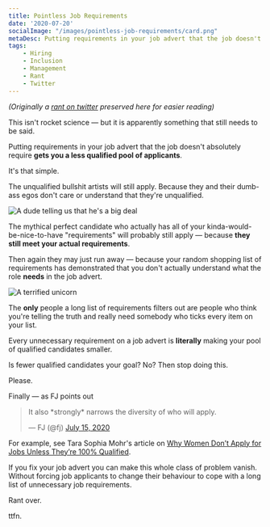 ```yaml
---
title: Pointless Job Requirements
date: '2020-07-20'
socialImage: "/images/pointless-job-requirements/card.png" 
metaDesc: Putting requirements in your job advert that the job doesn't absolutely require gets you a less qualified pool of applicants.
tags: 
    - Hiring
    - Inclusion
    - Management
    - Rant
    - Twitter
---
```


_(Originally a [rant on twitter](https://twitter.com/adrianh/status/1283336824543420417) preserved here for easier reading)_

This isn't rocket science — but it is apparently something that still needs to be said.

Putting requirements in your job advert that the job doesn't absolutely require **gets you a less qualified pool of applicants**.

It's that simple.

The unqualified bullshit artists will still apply. Because they and their dumb-ass egos don't care or understand that they're unqualified.

![A dude telling us that he's a big deal](https://media.giphy.com/media/2sj0zar9vTpBVQx0VQ/giphy-downsized.gif)

The mythical perfect candidate who actually has all of your kinda-would-be-nice-to-have "requirements" will probably still apply — because **they still meet your actual requirements**.

Then again they may just run away — because your random shopping list of requirements has demonstrated that you don't actually understand what the role **needs** in the job advert.

![A terrified unicorn](https://media.giphy.com/media/SiNHGx0XwvwJyjjjjS/giphy.gif)

The **only** people a long list of requirements filters out are people who think you're telling the truth and really need somebody who ticks every item on your list.

Every unnecessary requirement on a job advert is **literally** making your pool of qualified candidates smaller.

Is fewer qualified candidates your goal? No? Then stop doing this. 

Please.

Finally — as FJ points out

<blockquote class="twitter-tweet"><p lang="en" dir="ltr">It also *strongly* narrows the diversity of who will apply.</p>&mdash; FJ (@fj) <a href="https://twitter.com/fj/status/1283347381363384320?ref_src=twsrc%5Etfw">July 15, 2020</a></blockquote>

For example, see Tara Sophia Mohr's article on [Why Women Don’t Apply for Jobs Unless They’re 100% Qualified](https://hbr.org/2014/08/why-women-dont-apply-for-jobs-unless-theyre-100-qualified). 

If you fix your job advert you can make this whole class of problem vanish. Without forcing job applicants to change their behaviour to cope with a long list of unnecessary job requirements.

Rant over.

ttfn.


